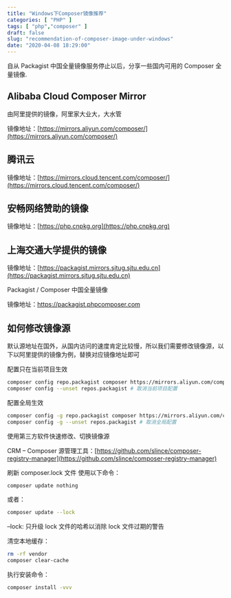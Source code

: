 ```yaml
---
title: "Windows下Composer镜像推荐"
categories: [ "PHP" ]
tags: [ "php","composer" ]
draft: false
slug: "recommendation-of-composer-image-under-windows"
date: "2020-04-08 18:29:00"
---
```


自从 Packagist 中国全量镜像服务停止以后，分享一些国内可用的 Composer 全量镜像.

## Alibaba Cloud Composer Mirror
由阿里提供的镜像，阿里家大业大，大水管

镜像地址：[https://mirrors.aliyun.com/composer/](https://mirrors.aliyun.com/composer/)

## 腾讯云
镜像地址：[https://mirrors.cloud.tencent.com/composer/](https://mirrors.cloud.tencent.com/composer/)


<!--more-->


## 安畅网络赞助的镜像

镜像地址：[https://php.cnpkg.org](https://php.cnpkg.org)

## 上海交通大学提供的镜像

镜像地址：[https://packagist.mirrors.sjtug.sjtu.edu.cn](https://packagist.mirrors.sjtug.sjtu.edu.cn)

Packagist / Composer 中国全量镜像

镜像地址：https://packagist.phpcomposer.com

## 如何修改镜像源
默认源地址在国外，从国内访问的速度肯定比较慢，所以我们需要修改镜像源，以下以阿里提供的镜像为例，替换对应镜像地址即可

配置只在当前项目生效
```bash
composer config repo.packagist composer https://mirrors.aliyun.com/composer/
composer config --unset repos.packagist # 取消当前项目配置
```
配置全局生效
```bash
composer config -g repo.packagist composer https://mirrors.aliyun.com/composer/
composer config -g --unset repos.packagist # 取消全局配置
```
使用第三方软件快速修改、切换镜像源

CRM – Composer 源管理工具：[https://github.com/slince/composer-registry-manager](https://github.com/slince/composer-registry-manager)

刷新 composer.lock 文件
使用以下命令：
```bash
composer update nothing
```
或者：
```bash
composer update --lock
```
–lock: 只升级 lock 文件的哈希以消除 lock 文件过期的警告

清空本地缓存：
```bash
rm -rf vendor
composer clear-cache
```
执行安装命令：
```bash
composer install -vvv
```